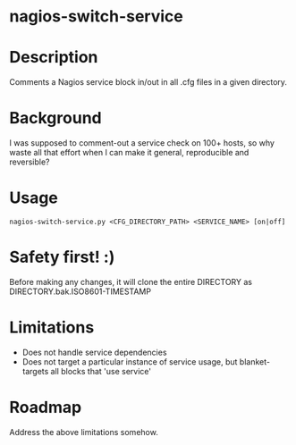 # nagios-switch-service #


Description
===========
Comments a Nagios service block in/out in all .cfg files in a given directory.


Background
==========
I was supposed to comment-out a service check on 100+ hosts, so why waste all
that effort when I can make it general, reproducible and reversible?


Usage
=====
    nagios-switch-service.py <CFG_DIRECTORY_PATH> <SERVICE_NAME> [on|off]


Safety first! :)
================
Before making any changes, it will clone the entire DIRECTORY as
DIRECTORY.bak.ISO8601-TIMESTAMP


Limitations
===========
* Does not handle service dependencies
* Does not target a particular instance of service usage,
  but blanket-targets all blocks that 'use service'


Roadmap
=======
Address the above limitations somehow.
